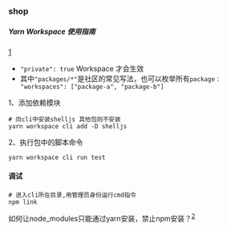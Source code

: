 ### shop

##### Yarn Workspace 使用指南
[1]

- `"private": true` Workspace 才会生效
- 其中`"packages/*"`是社区的常见写法，也可以枚举所有`package： "workspaces": ["package-a", "package-b"]`

1、添加依赖模块

```shell
# 向cli中安装shelljs 其他包则不安装
yarn workspace cli add -D shelljs
```

2、执行包中的脚本命令

```shell
yarn workspace cli run test
```





#### 调试

```shell
# 进入cli所在目录,用管理员身份运行cmd指令
npm link
```

如何让node_modules只能通过yarn安装，禁止npm安装？<sup>[2]</sup>

[1]: https://zhuanlan.zhihu.com/p/381794854
[2]: https://segmentfault.com/q/1010000041816329?utm_source=sf-similar-question